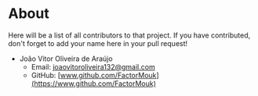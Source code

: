 # About

Here will be a list of all contributors to that project. If you have contributed, don't forget to add your name here in your pull request!

- João Vitor Oliveira de Araújo
    - Email: joaovitoroliveira132@gmail.com
    - GitHub: [www.github.com/FactorMouk](https://www.github.com/FactorMouk)

